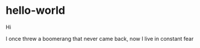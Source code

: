 hello-world
===========

Hi 

I once threw a boomerang that never came back, now I live in constant fear

